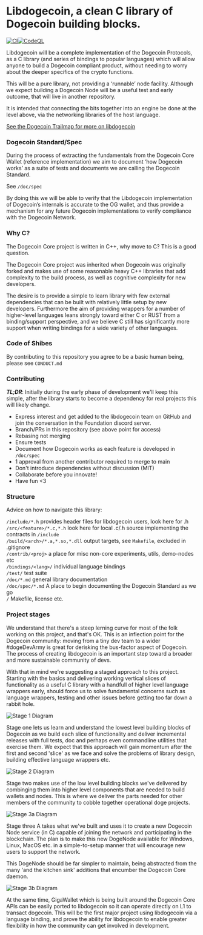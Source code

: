 # Libdogecoin, a clean C library of Dogecoin building blocks.

[![CI](https://github.com/dogecoinfoundation/libdogecoin/actions/workflows/ci.yml/badge.svg)](https://github.com/dogecoinfoundation/libdogecoin/actions/workflows/ci.yml)[![CodeQL](https://github.com/dogecoinfoundation/libdogecoin/actions/workflows/ql.yml/badge.svg)](https://github.com/dogecoinfoundation/libdogecoin/actions/workflows/ql.yml)

Libdogecoin will be a complete implementation of the Dogecoin Protocols, as a C library 
(and series of bindings to popular languages) which will allow anyone to build a Dogecoin 
compliant product, without needing to worry about the deeper specifics of the crypto 
functions.

This will be a pure library, not providing a ‘runnable’ node facility. Although we expect
building a Dogecoin Node will be a useful test and early outcome, that will live in another
repository.

It is intended that connecting the bits together into an engine be done at the level above, 
via the networking libraries of the host language.

[See the Dogecoin Trailmap for more on libdogecoin](https://foundation.dogecoin.com/trailmap/libdogecoin/)

### Dogecoin Standard/Spec

During the process of extracting the fundamentals from the Dogecoin Core Wallet (reference 
implementation) we aim to document ‘how Dogecoin works’ as a suite of tests and documents we 
are calling the Dogecoin Standard. 

See `/doc/spec`

By doing this we will be able to verify that the Libdogecoin implementation of Dogecoin’s 
internals is accurate to the OG wallet, and thus provide a mechanism for any future Dogecoin 
implementations to verify compliance with the Dogecoin Network.

### Why C? 

The Dogecoin Core project is written in C++, why move to C? This is a good question. 

The Dogecoin Core project was inherited when Dogecoin was originally forked and makes use of 
some reasonable heavy C++ libraries that add complexity to the build process, as well as 
cognitive complexity for new developers. 

The desire is to provide a simple to learn library with few external dependencies that can
be built with relatively little setup by new developers.  Furthermore the aim of providing
wrappers for a number of higher-level languages leans strongly toward either C or RUST from
a binding/support perspective, and we believe C still has significantly more support when
writing bindings for a wide variety of other languages.

### Code of Shibes

By contributing to this repository you agree to be a basic human being, please see `CONDUCT.md`

### Contributing

***TL;DR***: Initially during the early phase of development we'll keep this simple, after
the library starts to become a dependency for real projects this will likely change.

* Express interest and get added to the libdogecoin team on GitHub 
  and join the conversation in the Foundation discord server.
* Branch/PRs in this repository (see above point for access)
* Rebasing not merging
* Ensure tests
* Document how Dogecoin works as each feature is developed in `/doc/spec`
* 1 approval from another contributor required to merge to main
* Don't introduce dependencies without discussion (MIT)
* Collaborate before you innovate! 
* Have fun <3

### Structure

Advice on how to navigate this library:

`/include/*.h` provides header files for libdogecoin users, look here for .h</br>
`/src/<feature>/*.c,*.h` look here for local .c/.h source implementing the contracts in `/include`</br>
`/build/<arch>/*.a,*.so,*.dll` output targets, see `Makefile`, excluded in .gitignore</br>
`/contrib/<proj>` a place for misc non-core experiments, utils, demo-nodes etc</br>
`/bindings/<lang>/` individual language bindings</br>
`/test/` test suite</br>
`/doc/*.md` general library documentation</br>
`/doc/spec/*.md` A place to begin documenting the Dogecoin Standard as we go</br>
`/` Makefile, license etc.</br>

### Project stages

We understand that there's a steep lerning curve for most of the folk working
on this project, and that's OK. This is an inflection point for the Dogecoin 
community: moving from a tiny dev team to a wider #dogeDevArmy is great for 
derisking the bus-factor aspect of Dogecoin. The process of creating libdogecoin 
is an important step toward a broader and more sustainable community of devs.

With that in mind we're suggesting a staged approach to this project. Starting
with the basics and delivering working vertical slices of functionality 
as a useful C library with a handfull of higher level language wrappers early,
should force us to solve fundamental concerns such as language wrappers, testing
and other issues before getting too far down a rabbit hole.

![Stage 1 Diagram](/doc/diagrams/libdogecoin-stage1.png)

Stage one lets us learn and understand the lowest level building blocks of Dogecoin
as we build each slice of functionality and deliver incremental releases with full
tests, doc and perhaps even commandline utilities that exercise them. We expect 
that this approach will gain momentum after the first and second 'slice' as we face
and solve the problems of library design, building effective language wrappers etc.


![Stage 2 Diagram](/doc/diagrams/libdogecoin-stage2.png)

Stage two makes use of the low level building blocks we've delivered by combinging
them into higher level components that are needed to build wallets and nodes. This
is where we deliver the parts needed for other members of the community to cobble 
together operational doge projects.


![Stage 3a Diagram](/doc/diagrams/libdogecoin-stage3.png)

Stage three A takes what we've built and uses it to create a new Dogecoin Node 
service (in C) capable of joining the network and participating in the blockchain. 
The plan is to make this new DogeNode available for Windows, Linux, MacOS etc. in 
a simple-to-setup manner that will encourage new users to support the network.

This DogeNode should be far simpler to maintain, being abstracted from the many
'and the kitchen sink' additions that encumber the Dogecoin Core daemon.

![Stage 3b Diagram](/doc/diagrams/libdogecoin-stage3b.png)

At the same time, GigaWallet which is being built around the Dogecoin Core APIs
can be easily ported to libdogecoin so it can operate directly on L1 to transact
dogecoin. This will be the first major project using libdogecoin via a language
binding, and prove the ability for libdogecoin to enable greater flexibility in
how the community can get involved in development.
